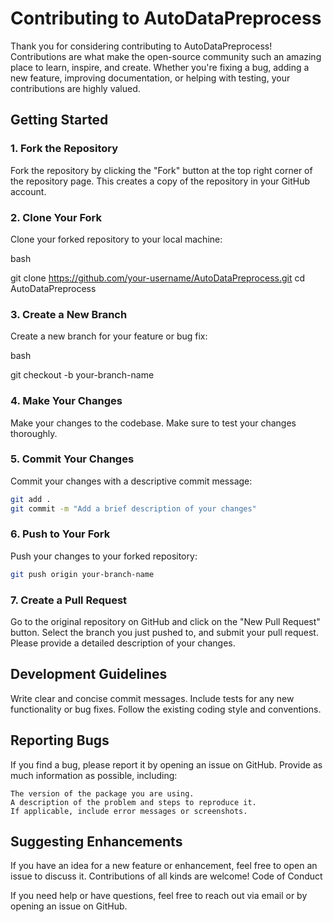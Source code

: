# Contributing to AutoDataPreprocess

Thank you for considering contributing to AutoDataPreprocess! Contributions are what make the open-source community such an amazing place to learn, inspire, and create. Whether you're fixing a bug, adding a new feature, improving documentation, or helping with testing, your contributions are highly valued.

## Getting Started

### 1. Fork the Repository

Fork the repository by clicking the "Fork" button at the top right corner of the repository page. This creates a copy of the repository in your GitHub account.

### 2. Clone Your Fork

Clone your forked repository to your local machine:

bash

git clone https://github.com/your-username/AutoDataPreprocess.git
cd AutoDataPreprocess

### 3. Create a New Branch

Create a new branch for your feature or bug fix:

bash

git checkout -b your-branch-name

### 4. Make Your Changes

Make your changes to the codebase. Make sure to test your changes thoroughly.
### 5. Commit Your Changes

Commit your changes with a descriptive commit message:

```bash
git add .
git commit -m "Add a brief description of your changes"
```

### 6. Push to Your Fork

Push your changes to your forked repository:

```bash
git push origin your-branch-name
```

### 7. Create a Pull Request

Go to the original repository on GitHub and click on the "New Pull Request" button. Select the branch you just pushed to, and submit your pull request. Please provide a detailed description of your changes.

## Development Guidelines

Write clear and concise commit messages.
Include tests for any new functionality or bug fixes.
Follow the existing coding style and conventions.

## Reporting Bugs

If you find a bug, please report it by opening an issue on GitHub. Provide as much information as possible, including:

    The version of the package you are using.
    A description of the problem and steps to reproduce it.
    If applicable, include error messages or screenshots.

## Suggesting Enhancements

If you have an idea for a new feature or enhancement, feel free to open an issue to discuss it. Contributions of all kinds are welcome!
Code of Conduct

If you need help or have questions, feel free to reach out via email or by opening an issue on GitHub.
